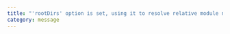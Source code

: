 ```yaml
---
title: "'rootDirs' option is set, using it to resolve relative module name '{0}'."
category: message
---
```


